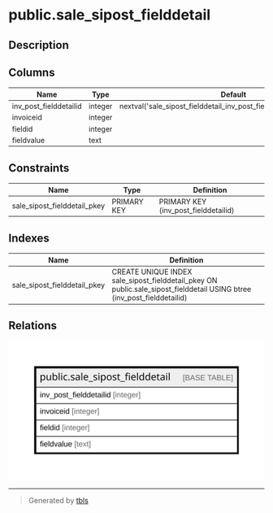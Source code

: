 # public.sale_sipost_fielddetail

## Description

## Columns

| Name | Type | Default | Nullable | Children | Parents | Comment |
| ---- | ---- | ------- | -------- | -------- | ------- | ------- |
| inv_post_fielddetailid | integer | nextval('sale_sipost_fielddetail_inv_post_fielddetailid_seq'::regclass) | false |  |  |  |
| invoiceid | integer |  | true |  |  |  |
| fieldid | integer |  | true |  |  |  |
| fieldvalue | text |  | true |  |  |  |

## Constraints

| Name | Type | Definition |
| ---- | ---- | ---------- |
| sale_sipost_fielddetail_pkey | PRIMARY KEY | PRIMARY KEY (inv_post_fielddetailid) |

## Indexes

| Name | Definition |
| ---- | ---------- |
| sale_sipost_fielddetail_pkey | CREATE UNIQUE INDEX sale_sipost_fielddetail_pkey ON public.sale_sipost_fielddetail USING btree (inv_post_fielddetailid) |

## Relations

![er](public.sale_sipost_fielddetail.svg)

---

> Generated by [tbls](https://github.com/k1LoW/tbls)
